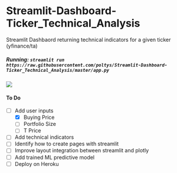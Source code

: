 # Streamlit-Dashboard-Ticker_Technical_Analysis
Streamlit Dashbaord returning technical indicators for a given ticker (yfinance/ta)

##### Running: `streamlit run https://raw.githubusercontent.com/poltys/Streamlit-Dashboard-Ticker_Technical_Analysis/master/app.py`
![](https://github.com/poltys/Streamlit-Dashboard-Ticker_Technical_Analysis/blob/master/extra/streamlit-app-2020-08-30-12-08-43.gif)

#### To Do
- [ ] Add user inputs
  - [X] Buying Price
  - [ ] Portfolio Size
  - [ ] T Price
- [ ] Add technical indicators
- [ ] Identify how to create pages with streamlit 
- [ ] Improve layout integration between streamlit and plotly
- [ ] Add trained ML predictive model 
- [ ] Deploy on Heroku
